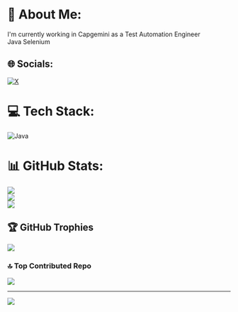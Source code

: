 # 💫 About Me:
I'm currently working in Capgemini as a Test Automation Engineer<br>Java Selenium<br>


## 🌐 Socials:
[![X](https://img.shields.io/badge/X-black.svg?logo=X&logoColor=white)](https://x.com/https://x.com/lii4eee) 

# 💻 Tech Stack:
![Java](https://img.shields.io/badge/java-%23ED8B00.svg?style=for-the-badge&logo=openjdk&logoColor=white)
# 📊 GitHub Stats:
![](https://github-readme-stats.vercel.app/api?username=lii4ee&theme=dark&hide_border=false&include_all_commits=false&count_private=false)<br/>
![](https://github-readme-streak-stats.herokuapp.com/?user=lii4ee&theme=dark&hide_border=false)<br/>
![](https://github-readme-stats.vercel.app/api/top-langs/?username=lii4ee&theme=dark&hide_border=false&include_all_commits=false&count_private=false&layout=compact)

## 🏆 GitHub Trophies
![](https://github-profile-trophy.vercel.app/?username=lii4ee&theme=radical&no-frame=false&no-bg=true&margin-w=4)

### 🔝 Top Contributed Repo
![](https://github-contributor-stats.vercel.app/api?username=lii4ee&limit=5&theme=dark&combine_all_yearly_contributions=true)

---
[![](https://visitcount.itsvg.in/api?id=lii4ee&icon=0&color=0)](https://visitcount.itsvg.in)

<!-- Proudly created with GPRM ( https://gprm.itsvg.in ) -->
